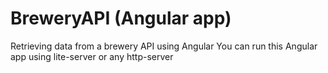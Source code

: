 # BreweryAPI (Angular app)
Retrieving data from a brewery API using Angular
You can run this Angular app using lite-server or any http-server
